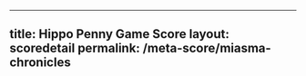 ---
        
title: Hippo Penny Game Score
layout: scoredetail
permalink: /meta-score/miasma-chronicles
---